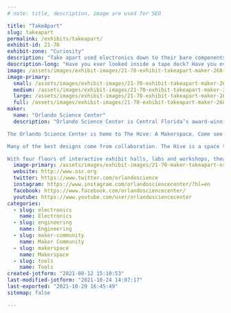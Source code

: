 ```yaml
---
# note: title, description, image are used for SEO

title: "TakeApart"
slug: takeapart
permalink: /exhibits/takeapart/
exhibit-id: 21-70
exhibit-zone: "Curiosity"
description: "Take apart used electronics down to their bare components! Presented by Orlando Science Center!"
description-long: "Have you ever looked inside a tape deck? Have you ever unwrapped a hard drive? Come learn about different tools and the inner workings of used electronics as you take them down to their bare components! The makers from The Hive: A Makerspace at the Orlando Science Center are here to provide the tools and the know-how to feed your appetite for structured, methodical destruction!"
image: /assets/images/exhibit-images/21-70-exhibit-takeapart-maker-268-1024x684-1024x684-large.jpg
image-primary: 
  small: /assets/images/exhibit-images/21-70-exhibit-takeapart-maker-268-1024x684-1024x684-small.jpg
  medium: /assets/images/exhibit-images/21-70-exhibit-takeapart-maker-268-1024x684-1024x684-medium.jpg
  large: /assets/images/exhibit-images/21-70-exhibit-takeapart-maker-268-1024x684-1024x684-large.jpg
  full: /assets/images/exhibit-images/21-70-exhibit-takeapart-maker-268-1024x684-1024x684-full.jpg
maker: 
  name: "Orlando Science Center"
  description: "Orlando Science Center is Central Florida’s award-winning, hands-on science museum. For more than 60 years, our exhibits and programming have brought science to life for not just residents of Central Florida, but also visitors from around the world. 

The Orlando Science Center is home to The Hive: A Makerspace. Come see what all the buzz is about! In The Hive, the possibilities are as vast as your imagination. Learn how to sew a button, fold an origami crane, design a figurine using 3D modeling software then bring it to life with a 3D printer, or solder a circuit board – there’s always something new to try! 

Many of the best designs come from collaboration. The Hive is a space that cultivates community and emphasizes the learning opportunities in every failure and success. Being a maker is all about creativity and experimentation.

With four floors of interactive exhibit halls, labs and workshops, theaters, an observatory, and experiences that change with the seasons, there is always something exciting for our 670,000 annual visitors to see and do at Orlando Science Center. "
  image-primary: /assets/images/exhibit-images/21-70-maker-takeapart-osc-horizontallogo-purple-300x137-medium.png
  website: http://www.osc.org
  twitter: https://www.twitter.com/orlandoscience
  instagram: https://www.instagram.com/orlandosciencecenter/?hl=en
  facebook: https://www.facebook.com/orlandosciencecenter/
  youtube: https://www.youtube.com/user/orlandosciencecenter
categories: 
  - slug: electronics
    name: Electronics
  - slug: engineering
    name: Engineering
  - slug: maker-community
    name: Maker Community
  - slug: makerspace
    name: Makerspace
  - slug: tools
    name: Tools
created-jotform: "2021-08-12 15:10:53"
last-modified-jotform: "2021-10-24 14:07:17"
last-exported: "2021-10-29 16:45:49"
sitemap: false

---
```

